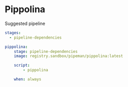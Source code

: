 # Pippolina

Suggested pipeline

```yml
stages:
  - pipeline-dependencies

pippolina:
    stage: pipeline-dependencies
    image: registry.sandbox/pipeman/pippolina:latest

    script:
        - pippolina

    when: always

```
